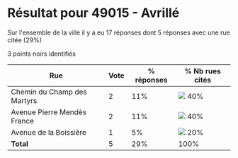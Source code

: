 # Résultat pour 49015 - Avrillé

Sur l'ensemble de la ville il y a eu 17 réponses dont 5 réponses avec une rue citée (29%)

3 points noirs identifiés

| Rue | Vote | % réponses | % Nb rues cités|
|-----|------|------------|----------------|
| Chemin du Champ des Martyrs | 2 | 11% | <img src="../../img/bar_40.gif" />&nbsp;40%|
| Avenue Pierre Mendès France | 2 | 11% | <img src="../../img/bar_40.gif" />&nbsp;40%|
| Avenue de la Boissière | 1 | 5% | <img src="../../img/bar_20.gif" />&nbsp;20%|
| **Total** | 5 | 29% | 100%|
